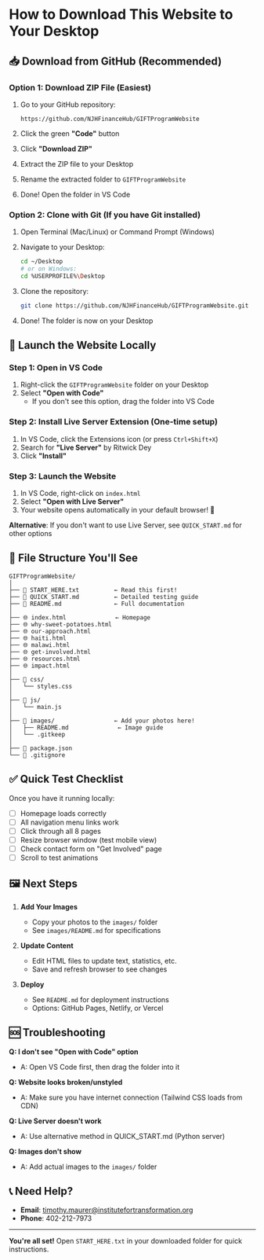 # How to Download This Website to Your Desktop

## 📥 Download from GitHub (Recommended)

### Option 1: Download ZIP File (Easiest)

1. Go to your GitHub repository:
   ```
   https://github.com/NJHFinanceHub/GIFTProgramWebsite
   ```

2. Click the green **"Code"** button

3. Click **"Download ZIP"**

4. Extract the ZIP file to your Desktop

5. Rename the extracted folder to `GIFTProgramWebsite`

6. Done! Open the folder in VS Code

### Option 2: Clone with Git (If you have Git installed)

1. Open Terminal (Mac/Linux) or Command Prompt (Windows)

2. Navigate to your Desktop:
   ```bash
   cd ~/Desktop
   # or on Windows:
   cd %USERPROFILE%\Desktop
   ```

3. Clone the repository:
   ```bash
   git clone https://github.com/NJHFinanceHub/GIFTProgramWebsite.git
   ```

4. Done! The folder is now on your Desktop

## 🚀 Launch the Website Locally

### Step 1: Open in VS Code

1. Right-click the `GIFTProgramWebsite` folder on your Desktop
2. Select **"Open with Code"**
   - If you don't see this option, drag the folder into VS Code

### Step 2: Install Live Server Extension (One-time setup)

1. In VS Code, click the Extensions icon (or press `Ctrl+Shift+X`)
2. Search for **"Live Server"** by Ritwick Dey
3. Click **"Install"**

### Step 3: Launch the Website

1. In VS Code, right-click on `index.html`
2. Select **"Open with Live Server"**
3. Your website opens automatically in your default browser! 🎉

**Alternative**: If you don't want to use Live Server, see `QUICK_START.md` for other options

## 📝 File Structure You'll See

```
GIFTProgramWebsite/
│
├── 📄 START_HERE.txt          ← Read this first!
├── 📄 QUICK_START.md          ← Detailed testing guide
├── 📄 README.md               ← Full documentation
│
├── 🌐 index.html              ← Homepage
├── 🌐 why-sweet-potatoes.html
├── 🌐 our-approach.html
├── 🌐 haiti.html
├── 🌐 malawi.html
├── 🌐 get-involved.html
├── 🌐 resources.html
├── 🌐 impact.html
│
├── 📁 css/
│   └── styles.css
│
├── 📁 js/
│   └── main.js
│
├── 📁 images/                 ← Add your photos here!
│   ├── README.md              ← Image guide
│   └── .gitkeep
│
├── 📄 package.json
└── 📄 .gitignore
```

## ✅ Quick Test Checklist

Once you have it running locally:

- [ ] Homepage loads correctly
- [ ] All navigation menu links work
- [ ] Click through all 8 pages
- [ ] Resize browser window (test mobile view)
- [ ] Check contact form on "Get Involved" page
- [ ] Scroll to test animations

## 🖼️ Next Steps

1. **Add Your Images**
   - Copy your photos to the `images/` folder
   - See `images/README.md` for specifications

2. **Update Content**
   - Edit HTML files to update text, statistics, etc.
   - Save and refresh browser to see changes

3. **Deploy**
   - See `README.md` for deployment instructions
   - Options: GitHub Pages, Netlify, or Vercel

## 🆘 Troubleshooting

**Q: I don't see "Open with Code" option**
- A: Open VS Code first, then drag the folder into it

**Q: Website looks broken/unstyled**
- A: Make sure you have internet connection (Tailwind CSS loads from CDN)

**Q: Live Server doesn't work**
- A: Use alternative method in QUICK_START.md (Python server)

**Q: Images don't show**
- A: Add actual images to the `images/` folder

## 📞 Need Help?

- **Email**: timothy.maurer@institutefortransformation.org
- **Phone**: 402-212-7973

---

**You're all set!** Open `START_HERE.txt` in your downloaded folder for quick instructions.
